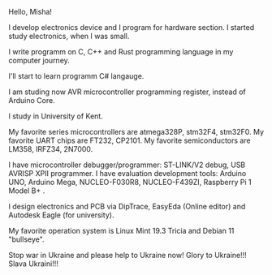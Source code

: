 Hello, Misha!

I develop electronics device and I program for hardware section. I started study electronics, when I was small. 

I write programm on C, C++ and Rust programming language in my computer journey. 

I'll start to learn programm C# langauge.

I am studing now AVR microcontroller programming register, instead of Arduino Core.

I study in University of Kent. 

My favorite series microcontrollers are atmega328P, stm32F4, stm32F0.
My favorite UART chips are FT232, CP2101. 
My favorite semiconductors are LM358, IRFZ34, 2N7000. 

I have microcontroller debugger/programmer: ST-LINK/V2 debug, USB AVRISP XPII programmer. 
I have evaluation development tools: Arduino UNO, Arduino Mega, NUCLEO-F030R8, NUCLEO-F439ZI, Raspberry Pi 1 Model B+ .

I design electronics and PCB via DipTrace, EasyEda (Online editor) and Autodesk Eagle (for university). 

My favorite operation system is Linux Mint 19.3 Tricia and Debian 11 "bullseye". 

Stop war in Ukraine and please help to Ukraine now! Glory to Ukraine!!! Slava Ukraini!!!
